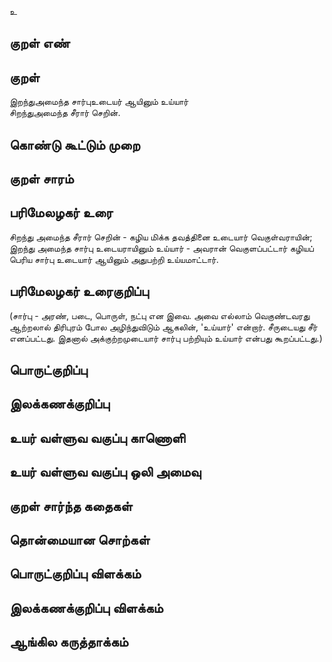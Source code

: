 உ

## குறள் எண் 


## குறள் 
இறந்துஅமைந்த சார்புஉடையர் ஆயினும் உய்யார்  
சிறந்துஅமைந்த சீரார் செறின்.

## கொண்டு கூட்டும் முறை


## குறள் சாரம் 


## பரிமேலழகர் உரை
சிறந்து அமைந்த சீரார் செறின் - கழிய மிக்க தவத்தினை உடையார் வெகுள்வராயின்; இறந்து அமைந்த சார்பு உடையராயினும் உய்யார் - அவரான் வெகுளப்பட்டார் கழியப் பெரிய சார்பு உடையார் ஆயினும் அதுபற்றி உய்யமாட்டார். 

## பரிமேலழகர் உரைகுறிப்பு   
(சார்பு - அரண், படை, பொருள், நட்பு என இவை. அவை எல்லாம் வெகுண்டவரது ஆற்றலால் திரிபுரம் போல அழிந்துவிடும் ஆகலின், 'உய்யார்' என்றார். சீருடையது சீர் எனப்பட்டது. இதனால் அக்குற்றமுடையார் சார்பு பற்றியும் உய்யார் என்பது கூறப்பட்டது.)

## பொருட்குறிப்பு 


## இலக்கணக்குறிப்பு  


## உயர் வள்ளுவ வகுப்பு காணொளி


## உயர் வள்ளுவ வகுப்பு ஒலி அமைவு 

 
## குறள் சார்ந்த கதைகள் 


## தொன்மையான சொற்கள்


## பொருட்குறிப்பு விளக்கம்


## இலக்கணக்குறிப்பு விளக்கம்


## ஆங்கில கருத்தாக்கம் 


